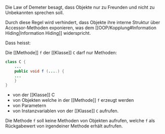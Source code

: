 Die Law of Demeter besagt, dass Objekte nur zu Freunden und nicht zu Unbekannten sprechen soll.

Durch diese Regel wird verhindert, dass Objekte ihre interne Struktur über Accessor-Methoden exponieren, was dem [[OOP/Kopplung#Information Hiding|Information Hiding]] widerspricht.

Dass heisst:

Die [[Methode]] `f` der [[Klasse]] `C` darf nur Methoden:
```java
class C {
	...
	public void f (....) {
	...
	}
}
```
- von der [[Klasse]] C
- von Objekten welche in der [[Methode]] `f` erzeugt werden
- von Parametern
- von Instanzvariablen von der [[Klasse]] `C`
aufrufen.

Die Methode `f` soll keine Methoden von Objekten aufrufen, welche `f` als Rückgabewert von irgendeiner Methode erhält aufrufen.